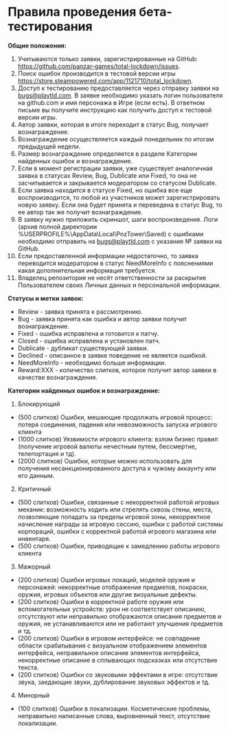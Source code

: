 # Правила проведения бета-тестирования #
**Общие положения:** 
1.	Учитываются только заявки, зарегистрированные на GitHub: https://github.com/panzar-games/total-lockdown/issues.
2.	Поиск ошибок производится в тестовой версии игры https://store.steampowered.com/app/1121710/total_lockdown. 
3.	Доступ к тестированию предоставляется через отправку заявки на bugs@playtld.com. В заявке необходимо указать логин пользователя на github.com и имя персонажа в Игре (если есть). В ответном письме вы получите инструкцию как получить доступ к тестовой версии игры.
4.	Автор заявки, которая в итоге переходит в статус Bug, получает вознаграждение.
5.	Вознаграждение осуществляется каждый понедельник по итогам предыдущей недели.
6.	Размер вознаграждение определяется в разделе Категории найденных ошибок и вознаграждение.
7.	Если в момент регистрации заявки, уже существует аналогичная заявка в статусах Review, Bug, Dublicate или Fixed, то она не засчитывается и закрывается модератором со статусом Dublicate.
8.	Если заявка находится в статусе Fixed, но ошибка все еще воспроизводится, то любой из участников может зарегистрировать новую заявку. Если она будет принята и переведена в статус Bug, то ее автор так же получит вознаграждение.
9.	В заявку нужно приложить скриншот, шаги воспроизведения. Логи (архив полной директории %USERPROFILE%\AppData\Local\PnzTower\Saved) с ошибками необходимо отправить на bugs@playtld.com c указание № заявки на GitHub.
10.	Если предоставленной информации недостаточно, то заявка переводится модератором в статус NeedMoreInfo с пояснениями какая дополнительная информация требуется.
11.	Владелец репозитория не несёт ответственности за раскрытие Пользователем своих Личных данных и персональной информации.

**Статусы и метки заявок:**
* Review - заявка принята к рассмотрению.
* Bug - заявка принята как ошибка и автор заявки получит вознаграждение.
* Fixed - ошибка исправлена и готовится к патчу.
* Closed - ошибка исправлена и установлен патч.
* Dublicate - дубликат существующей заявки.
* Declined - описанное в заявке поведение не является ошибкой.
* NeedMoreInfo - необходимо больше информации.
* Reward:XXX - количество слитков, которое получит автор заявки в качестве вознаграждения.

**Категории найденных ошибок и вознаграждение:**
1. Блокирующий
  * (500 слитков) Ошибки, мешающие продолжать игровой процесс: потеря соединения, падения или невозможность запуска игрового клиента
  * (1000 слитков) Уязвимости игрового клиента: взлом бизнес правил (получение игровой валюты нечестным путем, бессмертие, телепортация и тд).
  * (2000 слитков) Ошибки, которые можно использовать для получения несанкционированного доступа к чужому аккаунту или его данным.

2. Критичный
  * (500 слитков) Ошибки, связанные с некорректной работой игровых механик: возможность ходить или стрелять сквозь стены, места, позволяющие попадать за пределы игровой зоны, некорректное начисление награды за игровую сессию, ошибки с работой системы корпораций, ошибки с корректной работой игрового магазина или инвентаря.
  * (500 слитков) Ошибки, приводящие к замедлению работы игрового клиента

3. Мажорный
  * (200 слитков) Ошибки игровых локаций, моделей оружия и персонажей: некорректные отображение предметов, покраски, оружия, игровых объектов или другие визуальные дефекты.
  * (200 слитков) Ошибки в корректной работе оружия или вспомогательных устройств: урон не соответствует описанию, отсутствуют или неправильно отображаются описания предметов и оружия, не устанавливаются или не работают улучшения предметов и тд.
  * (200 слитков) Ошибки в игровом интерфейсе: не совпадение области срабатывания с визуальном отображением элементов интерфейса, неправильное описание элементов интерфейса, некорректные описание в сплывающих подсказках или отсутствие текста.
  * (200 слитков) Ошибки со звуковыми эффектами в игре: отсутствие звука, заедающие звуки, дублирование звуковых эффектов и тд. 

4. Минорный
  * (100 слитков) Ошибки в локализации. Косметические проблемы, неправильно написанные слова, выровненный текст, отсутствие локализации.
